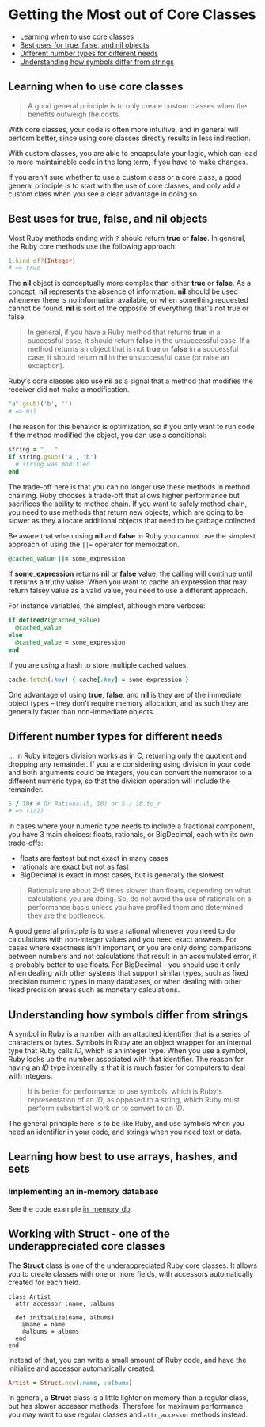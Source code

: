 # Getting the Most out of Core Classes

- [Learning when to use core classes](#learning-when-to-use-core-classes)
- [Best uses for true, false, and nil objects](#best-uses-for-true-false-and-nil-objects)
- [Different number types for different needs](#different-number-types-for-different-needs)
- [Understanding how symbols differ from strings](#understanding-how-symbols-differ-from-strings)

## Learning when to use core classes

> A good general principle is to only create custom classes when the benefits outweigh the costs.

With core classes, your code is often more intuitive, and in general will perform better, since using core classes directly
results in less indirection.

With custom classes, you are able to encapsulate your logic, which can lead to more maintainable code in the long term,
if you have to make changes.

If you aren't sure whether to use a custom class or a core class, a good general principle is to start with the use of
core classes, and only add a custom class when you see a clear advantage in doing so.

## Best uses for true, false, and nil objects

Most Ruby methods ending with `?` should return **true** or **false**. In general, the Ruby core methods use the following
approach:

```ruby
1.kind_of?(Integer)
# => true
```

The **nil** object is conceptually more complex than either **true** or **false**. As a concept, **nil** represents the
absence of information. **nil** should be used whenever there is no information available, or when something requested
cannot be found. **nil** is sort of the opposite of everything that's not true or false.

> In general, if you have a Ruby method that returns **true** in a successful case, it should return **false** in the
unsuccessful case. If a method returns an object that is not **true** or **false** in a successful case, it should
return **nil** in the unsuccessful case (or raise an exception).

Ruby's core classes also use **nil** as a signal that a method that modifies the receiver did not make a modification.

```ruby
"a".gsub!('b', '')
# => nil
```

The reason for this behavior is optimization, so if you only want to run code if the method modified the object, you
can use a conditional:

```ruby
string = "..."
if string.gsub!('a', 'b')
  # string was modified
end
```

The trade-off here is that you can no longer use these methods in method chaining. Ruby chooses a trade-off that allows
higher performance but sacrifices the ability to method chain. If you want to safely method chain, you need to use
methods that return new objects, which are going to be slower as they allocate additional objects that need to be
garbage collected.

Be aware that when using **nil** and **false** in Ruby you cannot use the simplest approach of using the `||=` operator
for memoization.

```ruby
@cached_value ||= some_expression
```

If **some_expression** returns **nil** or **false** value, the calling will continue until it returns a truthy value.
When you want to cache an expression that may return falsey value as a valid value, you need to use a different approach.

For instance variables, the simplest, although more verbose:

```ruby
if defined?(@cached_value)
  @cached_value
else
  @cached_value = some_expression
end
```

If you are using a hash to store multiple cached values:

```ruby
cache.fetch(:key) { cache[:key] = some_expression }
```

One advantage of using **true**, **false**, and **nil** is they are of the immediate object types – they don't require
memory allocation, and as such they are generally faster than non-immediate objects.

## Different number types for different needs

... in Ruby integers division works as in C, returning only the quotient and dropping any remainder.
If you are considering using division in your code and both arguments could be integers, you can convert the numerator
to a different numeric type, so that the division operation will include the remainder.

```ruby
5 / 10r # Or Rational(5, 10) or 5 / 10.to_r
# => (1/2)
```

In cases where your numeric type needs to include a fractional component, you have 3 main choices: floats, rationals, or
BigDecimal, each with its own trade-offs:
- floats are fastest but not exact in many cases
- rationals are exact but not as fast
- BigDecimal is exact in most cases, but is generally the slowest

> Rationals are about 2-6 times slower than floats, depending on what calculations you are doing. So, do not avoid the use
> of rationals on a performance basis unless you have profiled them and determined they are the bottleneck.

A good general principle is to use a rational whenever you need to do calculations with non-integer values and you need
exact answers. For cases where exactness isn't important, or you are only doing comparisons between numbers and not
calculations that result in an accumulated error, it is probably better to use floats. For BigDecimal – you should use it
only when dealing with other systems that support similar types, such as fixed precision numeric types in many databases,
or when dealing with other fixed precision areas such as monetary calculations.

## Understanding how symbols differ from strings

A symbol in Ruby is a number with an attached identifier that is a series of characters or bytes. Symbols in Ruby are an
object wrapper for an internal type that Ruby calls _ID_, which is an integer type. When you use a symbol, Ruby looks up
the number associated with that identifier. The reason for having an _ID_ type internally is that it is much faster for
computers to deal with integers.

> It is better for performance to use symbols, which is Ruby's representation of an _ID_, as opposed to a string, which
> Ruby must perform substantial work on to convert to an _ID_.

The general principle here is to be like Ruby, and use symbols when you need an identifier in your code, and strings
when you need text or data.

## Learning how best to use arrays, hashes, and sets

### Implementing an in-memory database

See the code example [in_memory_db](../snippets/in_memory_db.rb).


## Working with Struct - one of the underappreciated core classes

The **Struct** class is one of the underappreciated Ruby core classes. It allows you to create classes with one or more
fields, with accessors automatically created for each field.

```
class Artist
  attr_accessor :name, :albums

  def initialize(name, albums)
    @name = name
    @albums = albums
  end
end
```

Instead of that, you can write a small amount of Ruby code, and have the initialize and accessor automatically created:

```ruby
Artist = Struct.new(:name, :albums)
```

In general, a **Struct** class is a little lighter on memory than a regular class, but has slower accessor methods.
Therefore for maximum performance, you may want to use regular classes and `attr_accessor` methods instead.
